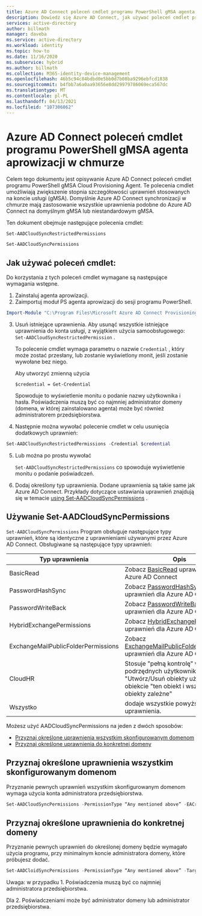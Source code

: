 ```yaml
---
title: Azure AD Connect poleceń cmdlet programu PowerShell gMSA agenta aprowizacji w chmurze
description: Dowiedz się Azure AD Connect, jak używać poleceń cmdlet programu PowerShell gMSA agenta aprowizacji w chmurze.
services: active-directory
author: billmath
manager: daveba
ms.service: active-directory
ms.workload: identity
ms.topic: how-to
ms.date: 11/16/2020
ms.subservice: hybrid
ms.author: billmath
ms.collection: M365-identity-device-management
ms.openlocfilehash: 46b5c94c84bdbd0e5bb0d7b08ba9296ebfcd1838
ms.sourcegitcommit: b4fbb7a6a0aa93656e8dd29979786069eca567dc
ms.translationtype: MT
ms.contentlocale: pl-PL
ms.lasthandoff: 04/13/2021
ms.locfileid: "107306062"
---
```

# <a name="azure-ad-connect-cloud-provisioning-agent-gmsa-powershell-cmdlets"></a>Azure AD Connect poleceń cmdlet programu PowerShell gMSA agenta aprowizacji w chmurze

Celem tego dokumentu jest opisywanie Azure AD Connect poleceń cmdlet programu PowerShell gMSA Cloud Provisioning Agent. Te polecenia cmdlet umożliwiają zwiększenie stopnia szczegółowości uprawnień stosowanych na koncie usługi (gMSA). Domyślnie Azure AD Connect synchronizacji w chmurze mają zastosowanie wszystkie uprawnienia podobne do Azure AD Connect na domyślnym gMSA lub niestandardowym gMSA. 

Ten dokument obejmuje następujące polecenia cmdlet:  

`Set-AADCloudSyncRestrictedPermissions`

`Set-AADCloudSyncPermissions` 

## <a name="how-to-use-the-cmdlets"></a>Jak używać poleceń cmdlet:  

Do korzystania z tych poleceń cmdlet wymagane są następujące wymagania wstępne.

1. Zainstaluj agenta aprowizacji. 
2. Zaimportuj moduł PS agenta aprowizacji do sesji programu PowerShell. 

 ```PowerShell
 Import-Module "C:\Program Files\Microsoft Azure AD Connect Provisioning Agent\Microsoft.CloudSync.Powershell.dll"  
 ```
3. Usuń istniejące uprawnienia.  Aby usunąć wszystkie istniejące uprawnienia do konta usługi, z wyjątkiem użycia samoobsługowego: `Set-AADCloudSyncRestrictedPermission` .  

    To polecenie cmdlet wymaga parametru o nazwie `Credential` , który może zostać przesłany, lub zostanie wyświetlony monit, jeśli zostanie wywołane bez niego.

    Aby utworzyć zmienną użycia  

   `$credential = Get-Credential` 

   Spowoduje to wyświetlenie monitu o podanie nazwy użytkownika i hasła. Poświadczenia muszą być co najmniej administrator domeny (domena, w której zainstalowano agenta) może być również administratorem przedsiębiorstwa. 

4.  Następnie można wywołać polecenie cmdlet w celu usunięcia dodatkowych uprawnień: 
   ```PowerShell
   Set-AADCloudSyncRestrictedPermissions -Credential $credential 
   ```
5. Lub można po prostu wywołać 

   `Set-AADCloudSyncRestrictedPermissions` co spowoduje wyświetlenie monitu o podanie poświadczeń. 

 6.  Dodaj określony typ uprawnienia.  Dodane uprawnienia są takie same jak Azure AD Connect.  Przykłady dotyczące ustawiania uprawnień znajdują się w temacie [using Set-AADCloudSyncPermissions](#using-set-aadcloudsyncpermissions) .

## <a name="using-set-aadcloudsyncpermissions"></a>Używanie Set-AADCloudSyncPermissions 
`Set-AADCloudSyncPermissions` Program obsługuje następujące typy uprawnień, które są identyczne z uprawnieniami używanymi przez Azure AD Connect. Obsługiwane są następujące typy uprawnień: 

|Typ uprawnienia|Opis|
|-----|-----|
|BasicRead| Zobacz [BasicRead](../../active-directory/hybrid/how-to-connect-configure-ad-ds-connector-account.md#configure-basic-read-only-permissions) uprawnień dla Azure AD Connect|
|PasswordHashSync|Zobacz [PasswordHashSync](../../active-directory/hybrid/how-to-connect-configure-ad-ds-connector-account.md#permissions-for-password-hash-synchronization) uprawnień dla Azure AD Connect|
|PasswordWriteBack|Zobacz [PasswordWriteBack](../../active-directory/hybrid/how-to-connect-configure-ad-ds-connector-account.md#permissions-for-password-writeback) uprawnień dla Azure AD Connect|
|HybridExchangePermissions|Zobacz [HybridExchangePermissions](../../active-directory/hybrid/how-to-connect-configure-ad-ds-connector-account.md#permissions-for-exchange-hybrid-deployment) uprawnień dla Azure AD Connect| 
|ExchangeMailPublicFolderPermissions| Zobacz [ExchangeMailPublicFolderPermissions](../../active-directory/hybrid/how-to-connect-configure-ad-ds-connector-account.md#permissions-for-exchange-mail-public-folders-preview) uprawnień dla Azure AD Connect| 
|CloudHR| Stosuje "pełną kontrolę" w "obiektów podrzędnych użytkownika" i "Utwórz/Usuń obiekty użytkownika" w obiekcie "ten obiekt i wszystkie obiekty zależne"| 
|Wszystko|dodaje wszystkie powyższe uprawnienia.| 



Możesz użyć AADCloudSyncPermissions na jeden z dwóch sposobów:
- [Przyznaj określone uprawnienia wszystkim skonfigurowanym domenom](#grant-a-certain-permission-to-all-configured-domains) 
- [Przyznaj określone uprawnienia do konkretnej domeny](#grant-a-certain-permission-to-a-specific-domain) 
## <a name="grant-a-certain-permission-to-all-configured-domains"></a>Przyznaj określone uprawnienia wszystkim skonfigurowanym domenom 
Przyznanie pewnych uprawnień wszystkim skonfigurowanym domenom wymaga użycia konta administratora przedsiębiorstwa.


 ```PowerShell
Set-AADCloudSyncPermissions -PermissionType “Any mentioned above” -EACredential $credential (prepopulated same as above [$credential = Get-Credential]) 
```

## <a name="grant-a-certain-permission-to-a-specific-domain"></a>Przyznaj określone uprawnienia do konkretnej domeny 
Przyznanie pewnych uprawnień do określonej domeny będzie wymagało użycia programu, przy minimalnym koncie administratora domeny, które próbujesz dodać.


 ```PowerShell
Set-AADCloidSyncPermissions -PermissionType “Any mentioned above” -TargetDomain “FQDN of domain” (has to be already configured through wizard) -TargetDomaincredential $credential(same as above) 
```
 

Uwaga: w przypadku 1. Poświadczenia muszą być co najmniej administratora przedsiębiorstwa. 

Dla 2. Poświadczeniami może być administrator domeny lub administrator przedsiębiorstwa. 

  

